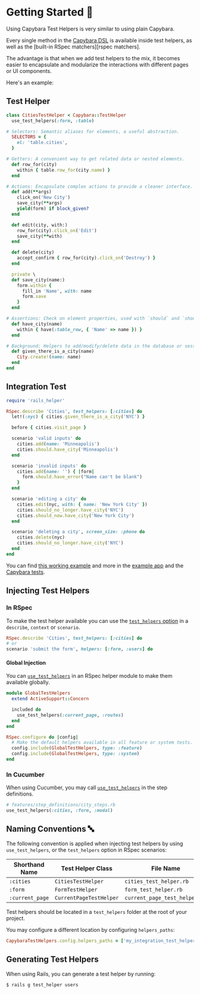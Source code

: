 [capybara dsl]: https://github.com/teamcapybara/capybara#the-dsl
[rspec_injection]: https://github.com/ElMassimo/capybara_test_helpers/blob/master/examples/rails_app/spec/system/cities_spec.rb#L7
[rspec_global_injection]: https://github.com/ElMassimo/capybara_test_helpers/blob/master/examples/rails_app/spec/system/support/default_test_helpers.rb#L8
[cucumber_injection]: https://github.com/ElMassimo/capybara_test_helpers/blob/master/examples/rails_app/features/step_definitions/city_steps.rb#L3
[example app]: https://github.com/ElMassimo/capybara_test_helpers/blob/master/examples/rails_app
[capybara_test_helpers_tests]: https://github.com/ElMassimo/capybara_test_helpers/blob/master/spec

# Getting Started 🚀

Using Capybara Test Helpers is very similar to using plain Capybara.

Every single method in the [Capybara DSL] is available inside test helpers, as
well as the [built-in RSpec matchers][rspec matchers].

The advantage is that when we add test helpers to the mix, it becomes easier to
encapsulate and modularize the interactions with different pages or UI components.

Here's an example:

## Test Helper

```ruby
class CitiesTestHelper < Capybara::TestHelper
  use_test_helpers(:form, :table)

# Selectors: Semantic aliases for elements, a useful abstraction.
  SELECTORS = {
    el: 'table.cities',
  }

# Getters: A convenient way to get related data or nested elements.
  def row_for(city)
    within { table.row_for(city.name) }
  end

# Actions: Encapsulate complex actions to provide a cleaner interface.
  def add(**args)
    click_on('New City')
    save_city(**args)
    yield(form) if block_given?
  end

  def edit(city, with:)
    row_for(city).click_on('Edit')
    save_city(**with)
  end

  def delete(city)
    accept_confirm { row_for(city).click_on('Destroy') }
  end

  private \
  def save_city(name:)
    form.within {
      fill_in 'Name', with: name
      form.save
    }
  end

# Assertions: Check on element properties, used with `should` and `should_not`.
  def have_city(name)
    within { have(:table_row, { 'Name' => name }) }
  end

# Background: Helpers to add/modify/delete data in the database or session.
  def given_there_is_a_city(name)
    City.create!(name: name)
  end
end
```

## Integration Test

```ruby
require 'rails_helper'

RSpec.describe 'Cities', test_helpers: [:cities] do
  let!(:nyc) { cities.given_there_is_a_city('NYC') }

  before { cities.visit_page }

  scenario 'valid inputs' do
    cities.add(name: 'Minneapolis')
    cities.should.have_city('Minneapolis')
  end

  scenario 'invalid inputs' do
    cities.add(name: '') { |form|
      form.should.have_error("Name can't be blank")
    }
  end

  scenario 'editing a city' do
    cities.edit(nyc, with: { name: 'New York City' })
    cities.should_no_longer.have_city('NYC')
    cities.should_now.have_city('New York City')
  end

  scenario 'deleting a city', screen_size: :phone do
    cities.delete(nyc)
    cities.should_no_longer.have_city('NYC')
  end
end
```

You can find [this working example](https://github.com/ElMassimo/capybara_test_helpers/blob/master/examples/rails_app/spec/system/cities_spec.rb) and more in the [example app] and the [Capybara tests][capybara_test_helpers_tests].

## Injecting Test Helpers

### In RSpec

To make the test helper available you can use the [`test_helpers` option][rspec_injection]
in a `describe`, `context` or `scenario`.

```ruby
RSpec.describe 'Cities', test_helpers: [:cities] do
# or
scenario 'submit the form', helpers: [:form, :users] do
```

#### Global Injection

You can [`use_test_helpers`][rspec_global_injection] in an RSpec helper module to make them available globally.

```ruby
module GlobalTestHelpers
  extend ActiveSupport::Concern

  included do
    use_test_helpers(:current_page, :routes)
  end
end

RSpec.configure do |config|
  # Make the default helpers available in all feature or system tests.
  config.include(GlobalTestHelpers, type: :feature)
  config.include(GlobalTestHelpers, type: :system)
end
```

### In Cucumber

When using Cucumber, you may call [`use_test_helpers`][cucumber_injection] in the step definitions.

```ruby
# features/step_definitions/city_steps.rb
use_test_helpers(:cities, :form, :modal)
```

## Naming Conventions 🔤

The following convention is applied when injecting test helpers by using `use_test_helpers`, or the `test_helpers` option in RSpec scenarios:

| Shorthand Name                 | Test Helper Class        | File Name                                |
| ------------------------------ | ------------------------ | ---------------------------------------- |
| `:cities`                      | `CitiesTestHelper`       | `cities_test_helper.rb`     |
| `:form`                        | `FormTestHelper`         | `form_test_helper.rb`       |
| `:current_page`                | `CurrentPageTestHelper`  | `current_page_test_helper.rb`|


Test helpers should be located in a `test_helpers` folder at the root of your project.

You may configure a different location by configuring `helpers_paths`:

```ruby
CapybaraTestHelpers.config.helpers_paths = ['my_integration_test_helpers']
```

## Generating Test Helpers

When using Rails, you can generate a test helper by running:

    $ rails g test_helper users
